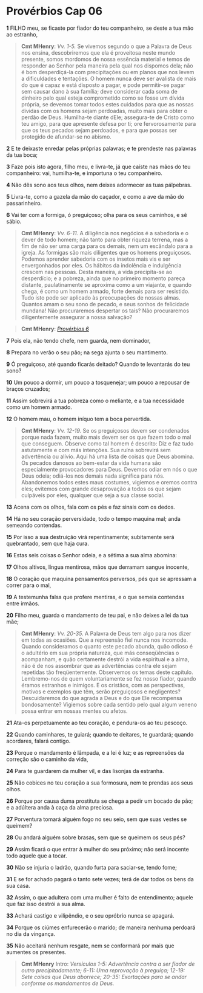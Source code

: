 # Provérbios Cap 06

**1** 	FILHO meu, se ficaste por fiador do teu companheiro, se deste a tua mão ao estranho,

> **Cmt MHenry**: *Vv. 1-5.* Se vivemos segundo o que a Palavra de Deus nos ensina, descobriremos que ela é proveitosa neste mundo presente, somos mordomos de nossa essência material e temos de responder ao Senhor pela maneira pela qual nos dispomos dela; não é bom desperdiçá-la com precipitações ou em planos que nos levem a dificuldades e tentações. O homem nunca deve ser avalista de mais do que é capaz e está disposto a pagar, e pode permitir-se pagar sem causar dano à sua família; deve considerar cada soma de dinheiro pelo qual esteja comprometido como se fosse um dívida própria, se devemos tomar todos estes cuidados para que as nossas dividas com os homens sejam perdoadas, muito mais para obter o perdão de Deus. Humilha-te diante dEle; assegura-te de Cristo como teu amigo, para que apresente defesa por ti; ore fervorosamente para que os teus pecados sejam perdoados, e para que possas ser protegido de afundar-se no abismo.

**2** 	E te deixaste enredar pelas próprias palavras; e te prendeste nas palavras da tua boca;

**3** 	Faze pois isto agora, filho meu, e livra-te, já que caíste nas mãos do teu companheiro: vai, humilha-te, e importuna o teu companheiro.

**4** 	Não dês sono aos teus olhos, nem deixes adormecer as tuas pálpebras.

**5** 	Livra-te, como a gazela da mão do caçador, e como a ave da mão do passarinheiro.

**6** 	Vai ter com a formiga, ó preguiçoso; olha para os seus caminhos, e sê sábio.

> **Cmt MHenry**: *Vv. 6-11.* A diligência nos negócios é a sabedoria e o dever de todo homem; não tanto para obter riqueza terrena, mas a fim de não ser uma carga para os demais, nem um escândalo para a igreja. As formigas são mais diligentes que os homens preguiçosos. Podemos aprender sabedoria com os insetos mais vis e ser envergonhados por eles. Os hábitos da indolência e indulgência crescem nas pessoas. Desta maneira, a vida precipita-se ao desperdício; e a pobreza, ainda que no primeiro momento pareça distante, paulatinamente se aproxima como a um viajante, e quando chega, é como um homem armado, forte demais para ser resistido. Tudo isto pode ser aplicado às preocupações de nossas almas. Quantos amam o seu sono de pecado, e seus sonhos de felicidade mundana! Não procuraremos despertar os tais? Não procuraremos diligentemente assegurar a nossa salvação?

> **Cmt MHenry**: *[Provérbios 6](../20A-Pv/06.md#0)*

**7** 	Pois ela, não tendo chefe, nem guarda, nem dominador,

**8** 	Prepara no verão o seu pão; na sega ajunta o seu mantimento.

**9** 	Ó preguiçoso, até quando ficarás deitado? Quando te levantarás do teu sono?

**10** 	Um pouco a dormir, um pouco a tosquenejar; um pouco a repousar de braços cruzados;

**11** 	Assim sobrevirá a tua pobreza como o meliante, e a tua necessidade como um homem armado.

**12** 	O homem mau, o homem iníquo tem a boca pervertida.

> **Cmt MHenry**: *Vv. 12-19.* Se os preguiçosos devem ser condenados porque nada fazem, muito mais devem ser os que fazem todo o mal que conseguem. Observe como tal homem é descrito: Diz e faz tudo astutamente e com más intenções. Sua ruína sobrevirá sem advertência ou alívio. Aqui há uma lista de coisas que Deus abomina. Os pecados danosos ao bem-estar da vida humana são especialmente provocadores para Deus. Devemos odiar em nós o que Deus odeia; odiá-los nos demais nada significa para nós. Abandonemos todos estes maus costumes, vigiemos e oremos contra eles; evitemos com grande desaprovação a todos os que sejam culpáveis por eles, qualquer que seja a sua classe social.

**13** 	Acena com os olhos, fala com os pés e faz sinais com os dedos.

**14** 	Há no seu coração perversidade, todo o tempo maquina mal; anda semeando contendas.

**15** 	Por isso a sua destruição virá repentinamente; subitamente será quebrantado, sem que haja cura.

**16** 	Estas seis coisas o Senhor odeia, e a sétima a sua alma abomina:

**17** 	Olhos altivos, língua mentirosa, mãos que derramam sangue inocente,

**18** 	O coração que maquina pensamentos perversos, pés que se apressam a correr para o mal,

**19** 	A testemunha falsa que profere mentiras, e o que semeia contendas entre irmãos.

**20** 	Filho meu, guarda o mandamento de teu pai, e não deixes a lei da tua mãe;

> **Cmt MHenry**: *Vv. 20-35.* A Palavra de Deus tem algo para nos dizer em todas as ocasiões. Que a repreensão fiel nunca nos incomode. Quando consideramos o quanto este pecado abunda, quão odioso é o adultério em sua própria natureza, que más conseqüências o acompanham, e quão certamente destrói a vida espiritual e a alma, não é de nos assombrar que as advertências contra ele sejam repetidas tão freqüentemente. Observemos os temas deste capítulo. Lembremo-nos de quem voluntariamente se fez nosso fiador, quando éramos estranhos e inimigos. E os cristãos, com as perspectivas, motivos e exemplos que têm, serão preguiçosos e negligentes? Descuidaremos do que agrada a Deus e do que Ele recompensa bondosamente? Vigiemos sobre cada sentido pelo qual algum veneno possa entrar em nossas mentes ou afetos.

**21** 	Ata-os perpetuamente ao teu coração, e pendura-os ao teu pescoço.

**22** 	Quando caminhares, te guiará; quando te deitares, te guardará; quando acordares, falará contigo.

**23** 	Porque o mandamento é lâmpada, e a lei é luz; e as repreensões da correção são o caminho da vida,

**24** 	Para te guardarem da mulher vil, e das lisonjas da estranha.

**25** 	Não cobices no teu coração a sua formosura, nem te prendas aos seus olhos.

**26** 	Porque por causa duma prostituta se chega a pedir um bocado de pão; e a adúltera anda à caça da alma preciosa.

**27** 	Porventura tomará alguém fogo no seu seio, sem que suas vestes se queimem?

**28** 	Ou andará alguém sobre brasas, sem que se queimem os seus pés?

**29** 	Assim ficará o que entrar à mulher do seu próximo; não será inocente todo aquele que a tocar.

**30** 	Não se injuria o ladrão, quando furta para saciar-se, tendo fome;

**31** 	E se for achado pagará o tanto sete vezes; terá de dar todos os bens da sua casa.

**32** 	Assim, o que adultera com uma mulher é falto de entendimento; aquele que faz isso destrói a sua alma.

**33** 	Achará castigo e vilipêndio, e o seu opróbrio nunca se apagará.

**34** 	Porque os ciúmes enfurecerão o marido; de maneira nenhuma perdoará no dia da vingança.

**35** 	Não aceitará nenhum resgate, nem se conformará por mais que aumentes os presentes.


> **Cmt MHenry** Intro: *Versículos 1-5: Advertência contra a ser fiador de outro precipitadamente; 6-11: Uma reprovação à preguiça; 12-19: Sete coisas que Deus aborrece; 20-35: Exortações para se andar conforme os mandamentos de Deus.*